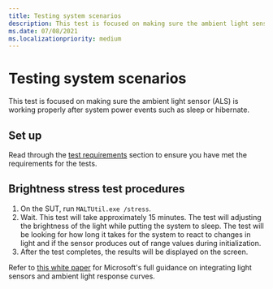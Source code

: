 ```yaml
---
title: Testing system scenarios
description: This test is focused on making sure the ambient light sensor (ALS) is working properly after system power events such as sleep or hibernate.
ms.date: 07/08/2021
ms.localizationpriority: medium
---
```


# Testing system scenarios

This test is focused on making sure the ambient light sensor (ALS) is working properly after system power events such as sleep or hibernate.

## Set up

Read through the [test requirements](testing-MALT-building-a-light-testing-tool.md) section to ensure you have met the requirements for the tests.

## Brightness stress test procedures

1. On the SUT, run `MALTUtil.exe /stress`.
1. Wait. This test will take approximately 15 minutes. The test will adjusting the brightness of the light while putting the system to sleep.  The test will be looking for how long it takes for the system to react to changes in light and if the sensor produces out of range values during initialization.
1. After the test completes, the results will be displayed on the screen.

Refer to [this white paper](/windows-hardware/design/whitepapers/integrating-ambient-light-sensors-with-computers-running-windows-10-creators-update) for Microsoft's full guidance on integrating light sensors and ambient light response curves.
